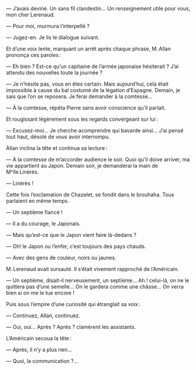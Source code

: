 — J’avais deviné. Un sans fil clandestin… Un renseignement utile pour vous, mon cher Lerenaud.

— Pour moi, murmura l’interpellé ?

— Jugez-en. Je lis le dialogue suivant.

Et d’une voix lente, marquant un arrêt après chaque phrase, M. Allan
prononça ces paroles :

— Eh bien ? Est-ce qu’un capitaine de l’armée japonaise hésiterait ? J’ai attendu des nouvelles toute la journée ?

— Je n’hésite pas, vous en êtes certain. Mais aujourd’hui, cela était
impossible à cause du bal costumé de la légation d’Espagne. Demain, je
sais que l’on se reposera. Je ferai demander à la comtesse…

— À la comtesse, répéta Pierre sans avoir conscience qu’il parlait.

Et rougissant légèrement sous les regards convergeant sur lui :

— Excusez-moi… Je cherche acomprendre qui bavarde ainsi… J’ai
pensé tout haut, désolé de vous avoir interrompu.

Àllan inclina la tête et continua sa lecture :

— À la comtesse de m’accorder audience le soir. Quoi qu’il doive
arriver, ma vie appartient au Japon. Demain soir, je demanderai la main de
M^lle Linérès.

— Linérès !

Cette fois l’exclamation de Chazelet, se fondit dans le brouhaha. Tous
parlaient en même temps.

— Un septième fiancé !

— Il a du courage, le Japonais.

— Mais qu’est-ce que le Japon vient faire là-dedans ?

— Oh! le Japon ou l’enfer, c’est toujours des pays chauds.

— Avec des gens de couleur, noirs ou jaunes.

M. Lerenaud avait sursauté. Il s’était vivement rapproché de l’Américain.

— Un septième, disait-il nerveusement, un septième… Ah ! celui-là, on
ne le quittera pas d’une semelle… On le gardera comme une châsse… On
verra bien si on me le tue encore !

Puis sous l’empire d’une curiosité qui étranglait sa voix :

— Continuez, Allan, continuez.

— Oui, oui… Après ? Après ? clamèrent les assistants.

L’Américain secoua la tête :

— Après, il n’y a plus rien…

— Quoi, la communication ?…
